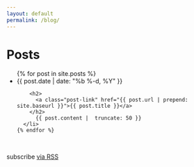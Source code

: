 ```yaml
---
layout: default
permalink: /blog/
---
```


<div class="home">

  <h1 class="page-heading">Posts</h1>

  <ul class="post-list">
    {% for post in site.posts %}
      <li>
        <span class="post-meta">{{ post.date | date: "%b %-d, %Y" }}</span>

        <h2>
          <a class="post-link" href="{{ post.url | prepend: site.baseurl }}">{{ post.title }}</a>
        </h2>
          {{ post.content |  truncate: 50 }}
      </li>
    {% endfor %}
  </ul>
<br>
  <p class="rss-subscribe">subscribe <a href="{{ "/feed.xml" | prepend: site.baseurl }}">via RSS</a></p>

</div>
